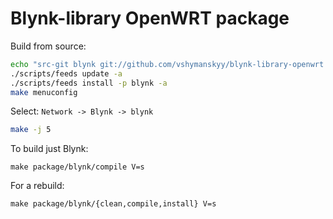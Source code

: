 # Blynk-library OpenWRT package

Build from source:

```bash
echo "src-git blynk git://github.com/vshymanskyy/blynk-library-openwrt.git" >> ./feeds.conf
./scripts/feeds update -a
./scripts/feeds install -p blynk -a
make menuconfig
```

Select: ```Network -> Blynk -> blynk```

```bash
make -j 5
```

To build just Blynk:
```
make package/blynk/compile V=s
```

For a rebuild:
```
make package/blynk/{clean,compile,install} V=s
```
